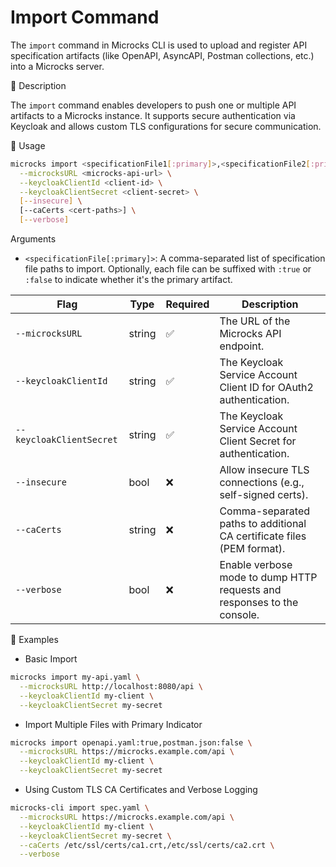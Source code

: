 # Import Command

The `import` command in Microcks CLI is used to upload and register API specification artifacts (like OpenAPI, AsyncAPI, Postman collections, etc.) into a Microcks server.

📝 Description

The `import` command enables developers to push one or multiple API artifacts to a Microcks instance. It supports secure authentication via Keycloak and allows custom TLS configurations for secure communication.

📌 Usage
```bash
microcks import <specificationFile1[:primary]>,<specificationFile2[:primary]> \
  --microcksURL <microcks-api-url> \
  --keycloakClientId <client-id> \
  --keycloakClientSecret <client-secret> \
  [--insecure] \
  [--caCerts <cert-paths>] \
  [--verbose]
```
Arguments
- `<specificationFile[:primary]>`:
A comma-separated list of specification file paths to import.
Optionally, each file can be suffixed with `:true` or `:false` to indicate whether it's the primary artifact.

| Flag                    | Type    | Required | Description                                                                 |
|-------------------------|---------|----------|-----------------------------------------------------------------------------|
| `--microcksURL`         | string  | ✅        | The URL of the Microcks API endpoint.                                      |
| `--keycloakClientId`    | string  | ✅        | The Keycloak Service Account Client ID for OAuth2 authentication.          |
| `--keycloakClientSecret`| string  | ✅        | The Keycloak Service Account Client Secret for authentication.             |
| `--insecure`            | bool    | ❌        | Allow insecure TLS connections (e.g., self-signed certs).                  |
| `--caCerts`             | string  | ❌        | Comma-separated paths to additional CA certificate files (PEM format).     |
| `--verbose`             | bool    | ❌        | Enable verbose mode to dump HTTP requests and responses to the console.    |

🧪 Examples
- Basic Import
```bash
microcks import my-api.yaml \
  --microcksURL http://localhost:8080/api \
  --keycloakClientId my-client \
  --keycloakClientSecret my-secret
```
- Import Multiple Files with Primary Indicator
```bash
microcks import openapi.yaml:true,postman.json:false \
  --microcksURL https://microcks.example.com/api \
  --keycloakClientId my-client \
  --keycloakClientSecret my-secret
```
- Using Custom TLS CA Certificates and Verbose Logging
```bash
microcks-cli import spec.yaml \
  --microcksURL https://microcks.example.com/api \
  --keycloakClientId my-client \
  --keycloakClientSecret my-secret \
  --caCerts /etc/ssl/certs/ca1.crt,/etc/ssl/certs/ca2.crt \
  --verbose
```
